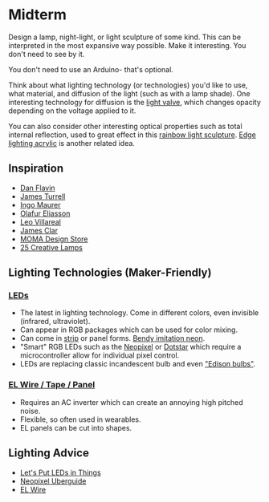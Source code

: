 # Midterm

Design a lamp, night-light, or light sculpture of some kind. This can be interpreted in the most expansive way possible. Make it interesting. You don't need to see by it. 

You don't need to use an Arduino- that's optional. 

Think about what lighting technology (or technologies) you'd like to use, what material, and diffusion of the light (such as with a lamp shade). One interesting technology for diffusion is the [light valve](https://www.adafruit.com/product/3330), which changes opacity depending on the voltage applied to it.

You can also consider other interesting optical properties such as total internal reflection, used to great effect in this [rainbow light sculpture](https://learn.adafruit.com/glue-stick-archway). [Edge lighting acrylic](https://learn.adafruit.com/led-acrylic-sign/) is another related idea. 


## Inspiration

* [Dan Flavin](https://www.google.com/search?q=dan+flavin)
* [James Turrell](http://jamesturrell.com/)
* [Ingo Maurer](https://www.ingo-maurer.com/en/products)
* [Olafur Eliasson](https://olafureliasson.net/archive/artwork)
* [Leo Villareal](http://villareal.net/)
* [James Clar](https://www.jamesclar.com/works/)
* [MOMA Design Store](https://store.moma.org/home/lighting)
* [25 Creative Lamps](https://www.boredpanda.com/creative-lamps-chandeliers/)

## Lighting Technologies (Maker-Friendly)

### [LEDs](https://www.adafruit.com/category/37)

* The latest in lighting technology. Come in different colors, even invisible (infrared, ultraviolet).
* Can appear in RGB packages which can be used for color mixing.
* Can come in [strip](https://www.adafruit.com/category/86) or panel forms. [Bendy imitation neon](https://www.adafruit.com/product/3861).
* "Smart" RGB LEDs such as the [Neopixel](https://learn.adafruit.com/adafruit-neopixel-uberguide) or [Dotstar](https://learn.adafruit.com/adafruit-dotstar-leds) which require a microcontroller allow for individual pixel control.
* LEDs are replacing classic incandescent bulb and even ["Edison bulbs"](https://www.amazon.com/LED-Bulbs-Antique-Replica-Style-Light/s?ie=UTF8&page=1&rh=n%3A2314207011%2Cp_n_feature_three_browse-bin%3A4906234011). 

### [EL Wire / Tape / Panel](https://www.adafruit.com/category/50)

* Requires an AC inverter which can create an annoying high pitched noise.
* Flexible, so often used in wearables.
* EL panels can be cut into shapes.

## Lighting Advice

* [Let's Put LEDs in Things](https://learn.adafruit.com/lets-put-leds-in-things)
* [Neopixel Uberguide](https://learn.adafruit.com/adafruit-neopixel-uberguide)
* [EL Wire](https://learn.adafruit.com/el-wire)


